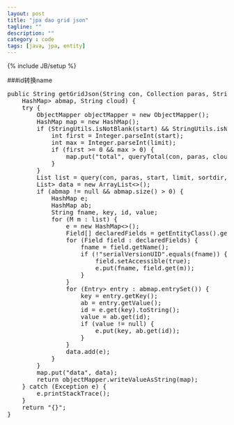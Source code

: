 ```yaml
---
layout: post
title: "jpa dao grid json"
tagline: ""
description: ""
category : code
tags: [java, jpa, entity]
---
```

{% include JB/setup %}

###id转换name
<pre class="prettyPrint">
public String getGridJson(String con, Collection<?> paras, String start, String limit, String sortdir,
	HashMap<String, HashMap<String, String>> abmap, String cloud) {
	try {
		ObjectMapper objectMapper = new ObjectMapper();
		HashMap<String, Object> map = new HashMap<String, Object>();
		if (StringUtils.isNotBlank(start) && StringUtils.isNotBlank(limit)) {
			int first = Integer.parseInt(start);
			int max = Integer.parseInt(limit);
			if (first >= 0 && max > 0) {
				map.put("total", queryTotal(con, paras, cloud));
			}
		}
		List<M> list = query(con, paras, start, limit, sortdir, cloud);
		List<HashMap<String, Object>> data = new ArrayList<>();
		if (abmap != null && abmap.size() > 0) {
			HashMap<String, Object> e;
			HashMap<String, String> ab;
			String fname, key, id, value;
			for (M m : list) {
				e = new HashMap<>();
				Field[] declaredFields = getEntityClass().getDeclaredFields();
				for (Field field : declaredFields) {
					fname = field.getName();
					if (!"serialVersionUID".equals(fname)) {
						field.setAccessible(true);
						e.put(fname, field.get(m));
					}
				}
				for (Entry<String, HashMap<String, String>> entry : abmap.entrySet()) {
					key = entry.getKey();
					ab = entry.getValue();
					id = e.get(key).toString();
					value = ab.get(id);
					if (value != null) {
						e.put(key, ab.get(id));
					}
				}
				data.add(e);
			}
		}
		map.put("data", data);
		return objectMapper.writeValueAsString(map);
	} catch (Exception e) {
		e.printStackTrace();
	}
	return "{}";
}
</pre>